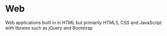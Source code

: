 # Web
Web applications built in in HTML but primarily HTML5, CSS and JavaScript with libraies such as jQuery and Bootstrap

